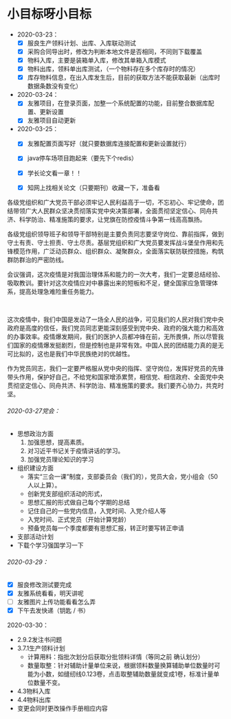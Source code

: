 # 小目标呀小目标



- 2020-03-23：
  - [x] 服良生产领料计划、出库、入库联动测试
  - [x] 采购合同导出时，修改为判断本地文件是否相同，不同则下载覆盖
  - [x] 物料入库，主要是装箱单入库，修改其单箱入库模式
  - [x] 物料出库，领料单出库测试，（一个物料存在多个库存时的情况）
  - [x] 库存物料信息，在出入库发生后，目前的获取方法不能获取最新（出库时数据条数没有变化）
- 2020-03-24：
  - [x] 友雅项目，在登录页面，加整一个系统配置的功能，目前整合数据库配置、更新设置
  - [x] 友雅项目自动更新
- 2020-03-25：
  - [x] 友雅配置页面写好（就只要数据库连接配置和更新设置就行）
  - [x] java停车场项目跑起来（要先下个redis）
  - [x] 学长论文看一章！！
  - [x] 知网上找相关论文（只要期刊）收藏一下，准备看



各级党组织和广大党员干部必须牢记人民利益高于一切，不忘初心、牢记使命，团结带领广大人民群众坚决贯彻落实党中央决策部署，全面贯彻坚定信心、同舟共济、科学防治、精准施策的要求，让党旗在防控疫情斗争第一线高高飘扬。

各级党组织领导班子和领导干部特别是主要负责同志要坚守岗位、靠前指挥，做到守土有责、守土担责、守土尽责。基层党组织和广大党员要发挥战斗堡垒作用和先锋模范作用，广泛动员群众、组织群众、凝聚群众，全面落实联防联控措施，构筑群防群治的严密防线。

会议强调，这次疫情是对我国治理体系和能力的一次大考，我们一定要总结经验、吸取教训。要针对这次疫情应对中暴露出来的短板和不足，健全国家应急管理体系，提高处理急难险重任务能力。

​	

​	 这次疫情中，我们中国是发动了一场全人民的战争，可见我们的人民对我们党中央政府是高度的信任，我们党员同志更能深刻感受到党中央、政府的强大能力和高效的办事效率。疫情爆发期间，我们的医护人员都冲锋在前，无所畏惧，所以尽管我们国家的疫情爆发挺剧烈，但是控制也是非常有效。中国人民的团结能力真的是无可比拟的，这也是我们中华民族绝对的优越性。

​	作为党员同志，我们一定要严格服从党中央的指挥、坚守岗位，发挥好党员的先锋带头作用，保护好自己，不给党和国家增添累赘，相信党、相信政府、全面党中央贯彻坚定信心、同舟共济、科学防治、精准施策的要求。我们要齐心协力，共克时坚。

###### 2020-03-27党会：

- 思想政治方面
  1. 加强思想，提高素质。
  2. 对习近平书记关于疫情讲话的学习。
  3. 加强党员理论知识的学习
- 组织建设方面
  - 落实“三会一课”制度，支部委员会（我们的），党员大会，党小组会（50人以上算）。
  - 创新党支部组织活动的形式，
  - 思想汇报的形式做自己每个学期的总结
  - 记住自己的一些党内信息，入党时间、入党介绍人等
  - 入党时间、正式党员（开始计算党龄）
  - 预备党员每一个季度都要有思想汇报，转正时要写转正申请
- 支部活动计划
- 下载个学习强国学习一下

###### 2020-03-29：

- [x] 服良修改测试要完成
- [x] 友雅系统看看，明天讲呢
- [ ] 友雅图片上传功能看看怎么弄
- [x] 下午去发快递（钥匙 / 书）

2020-03-30：

- 2.9.2发注书问题
- 3.7.1生产领料计划
  - 计算用料：指批次划分后获取分批领料详情（等同之前 确认划分）
  - 数量取整：针对辅助计量单位来说，根据领料数量换算辅助单位数量时可能为小数，如缝纫线0.123卷，点击取整辅助数量就变成1卷，标准计量单位数量不变。
- 4.3物料入库
- 4.4物料出库
- 变更会同时更改操作手册相应内容





